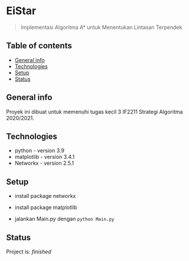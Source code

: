 # EiStar
> Implementasi Algoritma A* untuk Menentukan Lintasan Terpendek

## Table of contents
* [General info](#general-info)
* [Technologies](#technologies)
* [Setup](#setup)
* [Status](#status)

## General info
Proyek ini dibuat untuk memenuhi tugas kecil 3 IF2211 Strategi Algoritma 2020/2021.

## Technologies
* python - version 3.9
* matplotlib - version 3.4.1
* Networkx - version 2.5.1

## Setup
- install package networkx

- install package matplotlib

- jalankan Main.py dengan `python Main.py`

## Status
Project is: _finished_
